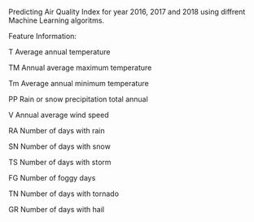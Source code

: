 Predicting Air Quality Index for year 2016, 2017 and 2018 using diffrent Machine Learning algoritms.

Feature Information:

T	Average annual temperature

TM	Annual average maximum temperature

Tm	Average annual minimum temperature

PP	Rain or snow precipitation total annual

V	Annual average wind speed

RA	Number of days with rain

SN	Number of days with snow

TS	Number of days with storm

FG	Number of foggy days

TN	Number of days with tornado

GR	Number of days with hail
